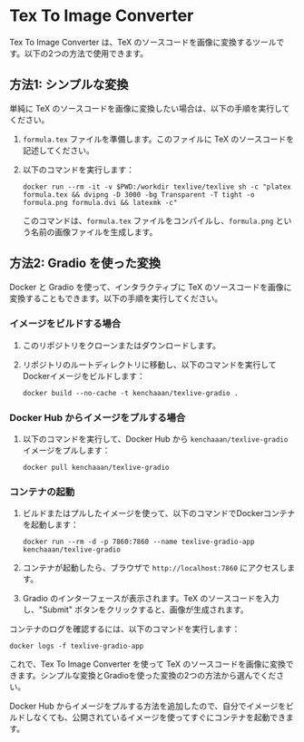 # Tex To Image Converter

Tex To Image Converter は、TeX のソースコードを画像に変換するツールです。以下の2つの方法で使用できます。

## 方法1: シンプルな変換

単純に TeX のソースコードを画像に変換したい場合は、以下の手順を実行してください。

1. `formula.tex` ファイルを準備します。このファイルに TeX のソースコードを記述してください。

2. 以下のコマンドを実行します：

   ```
   docker run --rm -it -v $PWD:/workdir texlive/texlive sh -c "platex formula.tex && dvipng -D 3000 -bg Transparent -T tight -o formula.png formula.dvi && latexmk -c"
   ```

   このコマンドは、`formula.tex` ファイルをコンパイルし、`formula.png` という名前の画像ファイルを生成します。

## 方法2: Gradio を使った変換

Docker と Gradio を使って、インタラクティブに TeX のソースコードを画像に変換することもできます。以下の手順を実行してください。

### イメージをビルドする場合

1. このリポジトリをクローンまたはダウンロードします。

2. リポジトリのルートディレクトリに移動し、以下のコマンドを実行してDockerイメージをビルドします：

   ```
   docker build --no-cache -t kenchaaan/texlive-gradio .
   ```

### Docker Hub からイメージをプルする場合

1. 以下のコマンドを実行して、Docker Hub から `kenchaaan/texlive-gradio` イメージをプルします：

   ```
   docker pull kenchaaan/texlive-gradio
   ```

### コンテナの起動

1. ビルドまたはプルしたイメージを使って、以下のコマンドでDockerコンテナを起動します：

   ```
   docker run --rm -d -p 7860:7860 --name texlive-gradio-app kenchaaan/texlive-gradio
   ```

2. コンテナが起動したら、ブラウザで `http://localhost:7860` にアクセスします。

3. Gradio のインターフェースが表示されます。TeX のソースコードを入力し、"Submit" ボタンをクリックすると、画像が生成されます。

コンテナのログを確認するには、以下のコマンドを実行します：

```
docker logs -f texlive-gradio-app
```

これで、Tex To Image Converter を使って TeX のソースコードを画像に変換できます。シンプルな変換とGradioを使った変換の2つの方法から選んでください。

Docker Hub からイメージをプルする方法を追加したので、自分でイメージをビルドしなくても、公開されているイメージを使ってすぐにコンテナを起動できます。

